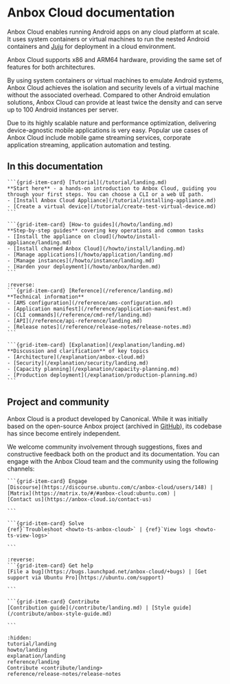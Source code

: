 # Anbox Cloud documentation

Anbox Cloud enables running Android apps on any cloud platform at scale. It uses system containers or virtual machines to run the nested Android containers and [Juju](https://juju.is/) for deployment in a cloud environment.

Anbox Cloud supports x86 and ARM64 hardware, providing the same set of features for both architectures.

By using system containers or virtual machines to emulate Android systems, Anbox Cloud achieves the isolation and security levels of a virtual machine without the associated overhead. Compared to other Android emulation solutions, Anbox Cloud can provide at least twice the density and can serve up to 100 Android instances per server.

Due to its highly scalable nature and performance optimization, delivering device-agnostic mobile applications is very easy. Popular use cases of Anbox Cloud include mobile game streaming services, corporate application streaming, application automation and testing.

## In this documentation


````{grid} 1 1 2 2
```{grid-item-card} [Tutorial](/tutorial/landing.md)
**Start here** - a hands-on introduction to Anbox Cloud, guiding you through your first steps. You can choose a CLI or a web UI path.
- [Install Anbox Cloud Appliance](/tutorial/installing-appliance.md)
- [Create a virtual device](/tutorial/create-test-virtual-device.md)
```

```{grid-item-card} [How-to guides](/howto/landing.md)
**Step-by-step guides** covering key operations and common tasks
- [Install the appliance on cloud](/howto/install-appliance/landing.md)
- [Install charmed Anbox Cloud](/howto/install/landing.md)
- [Manage applications](/howto/application/landing.md)
- [Manage instances](/howto/instance/landing.md)
- [Harden your deployment](/howto/anbox/harden.md)
```
````
````{grid} 1 1 2 2
:reverse:
```{grid-item-card} [Reference](/reference/landing.md)
**Technical information**
- [AMS configuration](/reference/ams-configuration.md)
- [Application manifest](/reference/application-manifest.md)
- [CLI commands](/reference/cmd-ref/landing.md)
- [API](/reference/api-reference/landing.md)
- [Release notes](/reference/release-notes/release-notes.md)
```

```{grid-item-card} [Explanation](/explanation/landing.md)
**Discussion and clarification** of key topics
- [Architecture](/explanation/anbox-cloud.md)
- [Security](/explanation/security/landing.md)
- [Capacity planning](/explanation/capacity-planning.md)
- [Production deployment](/explanation/production-planning.md)
```
````

## Project and community

Anbox Cloud is a product developed by Canonical. While it was initially based on the open-source Anbox project (archived in [GitHub](https://github.com/anbox)), its codebase has since become entirely independent.

We welcome community involvement through suggestions, fixes and constructive feedback both on the product and its documentation. You can engage with the Anbox Cloud team and the community using the following channels:

````{grid}
```{grid-item-card} Engage
[Discourse](https://discourse.ubuntu.com/c/anbox-cloud/users/148) | [Matrix](https://matrix.to/#/#anbox-cloud:ubuntu.com) |
[Contact us](https://anbox-cloud.io/contact-us)

```

```{grid-item-card} Solve
{ref}`Troubleshoot <howto-ts-anbox-cloud>` | {ref}`View logs <howto-ts-view-logs>`

```
````

````{grid}
:reverse:
```{grid-item-card} Get help
[File a bug](https://bugs.launchpad.net/anbox-cloud/+bugs) | [Get support via Ubuntu Pro](https://ubuntu.com/support)

```

```{grid-item-card} Contribute
[Contribution guide](/contribute/landing.md) | [Style guide](/contribute/anbox-style-guide.md)

```
````

```{toctree}
:hidden:
tutorial/landing
howto/landing
explanation/landing
reference/landing
Contribute <contribute/landing>
reference/release-notes/release-notes
```
